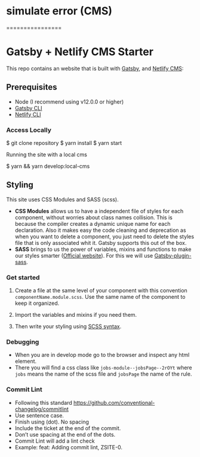 # simulate error (CMS)

================

# Gatsby + Netlify CMS Starter

This repo contains an website that is built with [Gatsby](https://www.gatsbyjs.org/), and [Netlify CMS](https://www.netlifycms.org):

## Prerequisites

-   Node (I recommend using v12.0.0 or higher)
-   [Gatsby CLI](https://www.gatsbyjs.org/docs/)
-   [Netlify CLI](https://github.com/netlify/cli)

### Access Locally

$ git clone repository
$ yarn install
$ yarn start

Running the site with a local cms

$ yarn && yarn develop:local-cms

## Styling

This site uses CSS Modules and SASS (scss).

-   **CSS Modules** allows us to have a independent file of styles for each component, without worries about class names collision. This is because the compiler creates a dynamic unique name for each declaration. Also it makes easy the code cleaning and deprecation as when you want to delete a component, you just need to delete the styles file that is only associated whit it. Gatsby supports this out of the box.
-   **SASS** brings to us the power of variables, mixins and functions to make our styles smarter ([Official website](https://sass-lang.com/)). For this we will use [Gatsby-plugin-sass](https://www.gatsbyjs.org/packages/gatsby-plugin-sass/?=gatsby-plugin-sass).

### Get started

1. Create a file at the same level of your component with this convention `componentName.module.scss`. Use the same name of the component to keep it organized.
2. Import the variables and mixins if you need them.


3. Then write your styling using [SCSS syntax](https://sass-lang.com/documentation/syntax).

### Debugging

-   When you are in develop mode go to the browser and inspect any html element.
-   There you will find a css class like `jobs-module--jobsPage--2rOYt` where `jobs` means the name of the scss file and `jobsPage` the name of the rule.

### Commit Lint

-   Following this standard https://github.com/conventional-changelog/commitlint
-   Use sentence case.
-   Finish using (dot). No spacing
-   Include the ticket at the end of the commit.
-   Don’t use spacing at the end of the dots.
-   Commit Lint will add a lint check
-   Example: feat: Adding commit lint, ZSITE-0.
